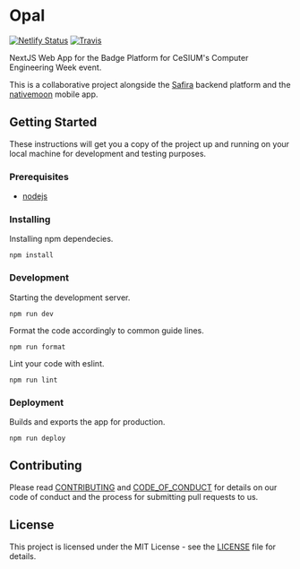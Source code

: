 [safira]: https://github.com/cesium/safira
[nativemoon]: https://github.com/cesium/nativemoon
[travis]: https://travis-ci.org/cesium/opal
[netlify]: https://app.netlify.com/sites/enei-2020/deploys

# Opal

[![Netlify Status](https://api.netlify.com/api/v1/badges/92063f4b-5b41-49a5-b5cf-4defb8fc0473/deploy-status)][netlify]
[![Travis](https://img.shields.io/travis/cesium/opal?style=flat-square)][travis]

NextJS Web App for the Badge Platform for CeSIUM's Computer Engineering Week
event.

This is a collaborative project alongside the [Safira][safira] backend platform
and the [nativemoon][nativemoon] mobile app.

## Getting Started

These instructions will get you a copy of the project up and running on your
local machine for development and testing purposes.

### Prerequisites

- [nodejs](https://nodejs.org/en/download/)

### Installing

Installing npm dependecies.

```shell
npm install
```

### Development

Starting the development server.

```shell
npm run dev
```

Format the code accordingly to common guide lines.

```shell
npm run format
```

Lint your code with eslint.

```shell
npm run lint
```

### Deployment

Builds and exports the app for production.

```shell
npm run deploy
```

## Contributing

Please read [CONTRIBUTING](CONTRIBUTING.md) and
[CODE_OF_CONDUCT](CODE_OF_CONDUCT.md) for details on our code of conduct and
the process for submitting pull requests to us.

## License

This project is licensed under the MIT License - see the [LICENSE](LICENSE.txt)
file for details.
